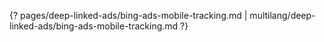 {? pages/deep-linked-ads/bing-ads-mobile-tracking.md | multilang/deep-linked-ads/bing-ads-mobile-tracking.md ?}
